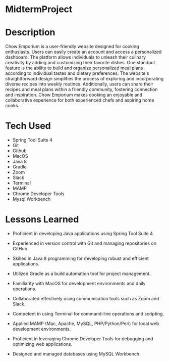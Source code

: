 # MidtermProject

# Description
Chow Emporium is a user-friendly website designed for cooking enthusiasts. Users can easily create an account and access a personalized dashboard. The platform allows individuals to unleash their culinary creativity by adding and customizing their favorite dishes. One standout feature is the ability to build and organize personalized meal plans according to individual tastes and dietary preferences. The website's straightforward design simplifies the process of exploring and incorporating diverse recipes into weekly routines. Additionally, users can share their recipes and meal plans within a friendly community, fostering connection and inspiration. Chow Emporium makes cooking an enjoyable and collaborative experience for both experienced chefs and aspiring home cooks.

# Tech Used 
* Spring Tool Suite 4
* Git
* Github
* MacOS
* Java 8
* Gradle
* Zoom
* Slack
* Terminal
* MAMP
* Chrome Developer Tools
* Mysql Workbench

# Lessons Learned
* Proficient in developing Java applications using Spring Tool Suite 4.

* Experienced in version control with Git and managing repositories on GitHub.

* Skilled in Java 8 programming for developing robust and efficient applications.

* Utilized Gradle as a build automation tool for project management.

* Familiarity with MacOS for development environments and daily operations.

* Collaborated effectively using communication tools such as Zoom and Slack.

* Competent in using Terminal for command-line operations and scripting.

* Applied MAMP (Mac, Apache, MySQL, PHP/Python/Perl) for local web development environments.

* Proficient in leveraging Chrome Developer Tools for debugging and optimizing web applications.

* Designed and managed databases using MySQL Workbench.
